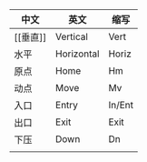 
| 中文     | 英文         | 缩写     |
| ------ | ---------- | ------ |
| [[垂直]] | Vertical   | Vert   |
| 水平     | Horizontal | Horiz  |
| 原点     | Home       | Hm     |
| 动点     | Move       | Mv     |
| 入口     | Entry      | In/Ent |
| 出口     | Exit       | Exit   |
| 下压     | Down       | Dn     |
|        |            |        |
